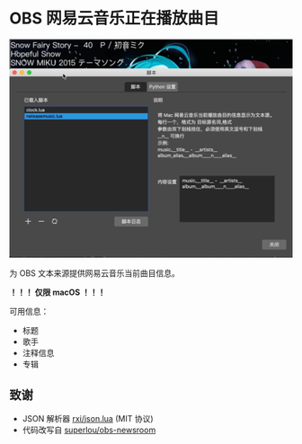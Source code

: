 # OBS 网易云音乐正在播放曲目

![Screenshot](screenshot-cn.png)

为 OBS 文本来源提供网易云音乐当前曲目信息。

**！！！ 仅限 macOS ！！！**

可用信息：

- 标题
- 歌手
- 注释信息
- 专辑

## 致谢

- JSON 解析器 [rxi/json.lua](https://github.com/rxi/json.lua) (MIT 协议)
- 代码改写自 [superlou/obs-newsroom](https://github.com/superlou/obs-newsroom)
